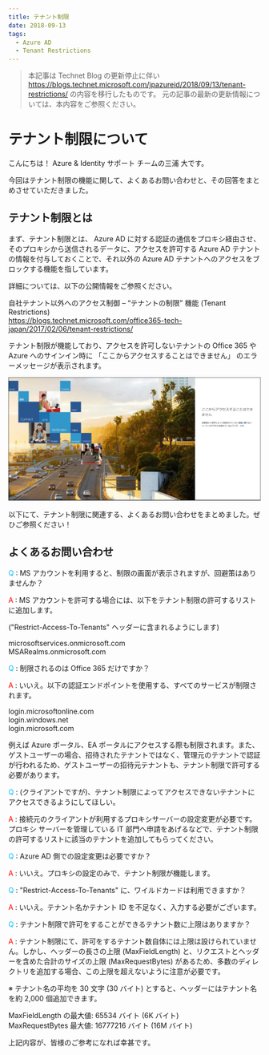 ```yaml
---
title: テナント制限
date: 2018-09-13
tags:
  - Azure AD
  - Tenant Restrictions
---
```


> 本記事は Technet Blog の更新停止に伴い https://blogs.technet.microsoft.com/jpazureid/2018/09/13/tenant-restrictions/ の内容を移行したものです。
> 元の記事の最新の更新情報については、本内容をご参照ください。

# テナント制限について

こんにちは！ Azure & Identity サポート チームの三浦 大です。

今回はテナント制限の機能に関して、よくあるお問い合わせと、その回答をまとめさせていただきました。

## テナント制限とは

まず、テナント制限とは、 Azure AD に対する認証の通信をプロキシ経由させ、そのプロキシから送信されるデータに、アクセスを許可する Azure AD テナントの情報を付与しておくことで、それ以外の Azure AD テナントへのアクセスをブロックする機能を指しています。

詳細については、以下の公開情報をご参照ください。

自社テナント以外へのアクセス制御 – “テナントの制限” 機能 (Tenant Restrictions)  
https://blogs.technet.microsoft.com/office365-tech-japan/2017/02/06/tenant-restrictions/

テナント制限が機能しており、アクセスを許可しないテナントの  Office 365 や Azure へのサインイン時に 「ここからアクセスすることはできません」 のエラーメッセージが表示されます。

![](./tenant-restriction/tenant-restrictions01.png)

以下にて、テナント制限に関連する、よくあるお問い合わせをまとめました。ぜひご参照ください！

## よくあるお問い合わせ

<font color="DeepSkyBlue">Q</font> : MS アカウントを利用すると、制限の画面が表示されますが、回避策はありませんか？

<font color = "red">A</font> : MS アカウントを許可する場合には、以下をテナント制限の許可するリストに追加します。

("Restrict-Access-To-Tenants" ヘッダーに含まれるようにします)

microsoftservices.onmicrosoft.com  
MSARealms.onmicrosoft.com

<font color="DeepSkyBlue">Q</font> : 制限されるのは Office 365 だけですか？

<font color = "red">A</font>  : いいえ。以下の認証エンドポイントを使用する、すべてのサービスが制限されます。

login.microsoftonline.com  
login.windows.net  
login.microsoft.com

例えば Azure ポータル、EA ポータルにアクセスする際も制限されます。また、ゲストユーザーの場合、招待されたテナントではなく、管理元のテナントで認証が行われるため、ゲストユーザーの招待元テナントも、テナント制限で許可する必要があります。

<font color="DeepSkyBlue">Q</font> : (クライアントですが)、テナント制限によってアクセスできないテナントにアクセスできるようにしてほしい。

<font color = "red">A</font> : 接続元のクライアントが利用するプロキシサーバーの設定変更が必要です。プロキシ サーバーを管理している IT 部門へ申請をあげるなどで、テナント制限の許可するリストに該当のテナントを追加してもらってください。

<font color="DeepSkyBlue">Q</font> : Azure AD 側での設定変更は必要ですか？

<font color = "red">A</font> : いいえ。プロキシの設定のみで、テナント制限が機能します。

<font color="DeepSkyBlue">Q</font> : "Restrict-Access-To-Tenants" に、ワイルドカードは利用できますか？

<font color = "red">A</font> : いいえ。テナント名かテナント ID を不足なく、入力する必要がございます。

<font color="DeepSkyBlue">Q</font> : テナント制限で許可をすることができるテナント数に上限はありますか？

<font color = "red">A</font> : テナント制限にて、許可をするテナント数自体には上限は設けられていません。しかし、ヘッダーの長さの上限 (MaxFieldLength) と、リクエストとヘッダーを含めた合計のサイズの上限 (MaxRequestBytes) があるため、多数のディレクトリを追加する場合、この上限を超えないように注意が必要です。

※ テナント名の平均を 30 文字 (30 バイト) とすると、ヘッダーにはテナント名を約 2,000 個追加できます。

MaxFieldLength の最大値: 65534 バイト (6K バイト)  
MaxRequestBytes 最大値: 16777216 バイト (16M バイト)

上記内容が、皆様のご参考になれば幸甚です。

